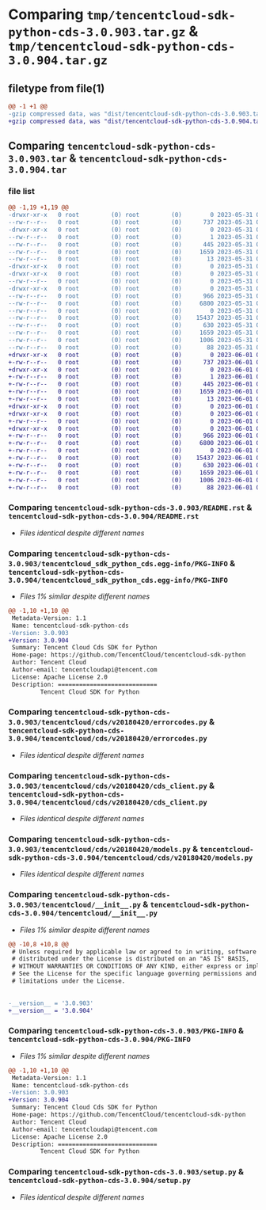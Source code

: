 # Comparing `tmp/tencentcloud-sdk-python-cds-3.0.903.tar.gz` & `tmp/tencentcloud-sdk-python-cds-3.0.904.tar.gz`

## filetype from file(1)

```diff
@@ -1 +1 @@
-gzip compressed data, was "dist/tencentcloud-sdk-python-cds-3.0.903.tar", last modified: Wed May 31 02:06:08 2023, max compression
+gzip compressed data, was "dist/tencentcloud-sdk-python-cds-3.0.904.tar", last modified: Thu Jun  1 02:28:57 2023, max compression
```

## Comparing `tencentcloud-sdk-python-cds-3.0.903.tar` & `tencentcloud-sdk-python-cds-3.0.904.tar`

### file list

```diff
@@ -1,19 +1,19 @@
-drwxr-xr-x   0 root         (0) root         (0)        0 2023-05-31 02:06:08.000000 tencentcloud-sdk-python-cds-3.0.903/
--rw-r--r--   0 root         (0) root         (0)      737 2023-05-31 02:06:08.000000 tencentcloud-sdk-python-cds-3.0.903/README.rst
-drwxr-xr-x   0 root         (0) root         (0)        0 2023-05-31 02:06:08.000000 tencentcloud-sdk-python-cds-3.0.903/tencentcloud_sdk_python_cds.egg-info/
--rw-r--r--   0 root         (0) root         (0)        1 2023-05-31 02:06:08.000000 tencentcloud-sdk-python-cds-3.0.903/tencentcloud_sdk_python_cds.egg-info/dependency_links.txt
--rw-r--r--   0 root         (0) root         (0)      445 2023-05-31 02:06:08.000000 tencentcloud-sdk-python-cds-3.0.903/tencentcloud_sdk_python_cds.egg-info/SOURCES.txt
--rw-r--r--   0 root         (0) root         (0)     1659 2023-05-31 02:06:08.000000 tencentcloud-sdk-python-cds-3.0.903/tencentcloud_sdk_python_cds.egg-info/PKG-INFO
--rw-r--r--   0 root         (0) root         (0)       13 2023-05-31 02:06:08.000000 tencentcloud-sdk-python-cds-3.0.903/tencentcloud_sdk_python_cds.egg-info/top_level.txt
-drwxr-xr-x   0 root         (0) root         (0)        0 2023-05-31 02:06:08.000000 tencentcloud-sdk-python-cds-3.0.903/tencentcloud/
-drwxr-xr-x   0 root         (0) root         (0)        0 2023-05-31 02:06:08.000000 tencentcloud-sdk-python-cds-3.0.903/tencentcloud/cds/
--rw-r--r--   0 root         (0) root         (0)        0 2023-05-31 02:06:08.000000 tencentcloud-sdk-python-cds-3.0.903/tencentcloud/cds/__init__.py
-drwxr-xr-x   0 root         (0) root         (0)        0 2023-05-31 02:06:08.000000 tencentcloud-sdk-python-cds-3.0.903/tencentcloud/cds/v20180420/
--rw-r--r--   0 root         (0) root         (0)      966 2023-05-31 02:06:08.000000 tencentcloud-sdk-python-cds-3.0.903/tencentcloud/cds/v20180420/errorcodes.py
--rw-r--r--   0 root         (0) root         (0)     6800 2023-05-31 02:06:08.000000 tencentcloud-sdk-python-cds-3.0.903/tencentcloud/cds/v20180420/cds_client.py
--rw-r--r--   0 root         (0) root         (0)        0 2023-05-31 02:06:08.000000 tencentcloud-sdk-python-cds-3.0.903/tencentcloud/cds/v20180420/__init__.py
--rw-r--r--   0 root         (0) root         (0)    15437 2023-05-31 02:06:08.000000 tencentcloud-sdk-python-cds-3.0.903/tencentcloud/cds/v20180420/models.py
--rw-r--r--   0 root         (0) root         (0)      630 2023-05-31 02:06:08.000000 tencentcloud-sdk-python-cds-3.0.903/tencentcloud/__init__.py
--rw-r--r--   0 root         (0) root         (0)     1659 2023-05-31 02:06:08.000000 tencentcloud-sdk-python-cds-3.0.903/PKG-INFO
--rw-r--r--   0 root         (0) root         (0)     1006 2023-05-31 02:06:08.000000 tencentcloud-sdk-python-cds-3.0.903/setup.py
--rw-r--r--   0 root         (0) root         (0)       88 2023-05-31 02:06:08.000000 tencentcloud-sdk-python-cds-3.0.903/setup.cfg
+drwxr-xr-x   0 root         (0) root         (0)        0 2023-06-01 02:28:57.000000 tencentcloud-sdk-python-cds-3.0.904/
+-rw-r--r--   0 root         (0) root         (0)      737 2023-06-01 02:28:57.000000 tencentcloud-sdk-python-cds-3.0.904/README.rst
+drwxr-xr-x   0 root         (0) root         (0)        0 2023-06-01 02:28:57.000000 tencentcloud-sdk-python-cds-3.0.904/tencentcloud_sdk_python_cds.egg-info/
+-rw-r--r--   0 root         (0) root         (0)        1 2023-06-01 02:28:57.000000 tencentcloud-sdk-python-cds-3.0.904/tencentcloud_sdk_python_cds.egg-info/dependency_links.txt
+-rw-r--r--   0 root         (0) root         (0)      445 2023-06-01 02:28:57.000000 tencentcloud-sdk-python-cds-3.0.904/tencentcloud_sdk_python_cds.egg-info/SOURCES.txt
+-rw-r--r--   0 root         (0) root         (0)     1659 2023-06-01 02:28:57.000000 tencentcloud-sdk-python-cds-3.0.904/tencentcloud_sdk_python_cds.egg-info/PKG-INFO
+-rw-r--r--   0 root         (0) root         (0)       13 2023-06-01 02:28:57.000000 tencentcloud-sdk-python-cds-3.0.904/tencentcloud_sdk_python_cds.egg-info/top_level.txt
+drwxr-xr-x   0 root         (0) root         (0)        0 2023-06-01 02:28:57.000000 tencentcloud-sdk-python-cds-3.0.904/tencentcloud/
+drwxr-xr-x   0 root         (0) root         (0)        0 2023-06-01 02:28:57.000000 tencentcloud-sdk-python-cds-3.0.904/tencentcloud/cds/
+-rw-r--r--   0 root         (0) root         (0)        0 2023-06-01 02:28:57.000000 tencentcloud-sdk-python-cds-3.0.904/tencentcloud/cds/__init__.py
+drwxr-xr-x   0 root         (0) root         (0)        0 2023-06-01 02:28:57.000000 tencentcloud-sdk-python-cds-3.0.904/tencentcloud/cds/v20180420/
+-rw-r--r--   0 root         (0) root         (0)      966 2023-06-01 02:28:57.000000 tencentcloud-sdk-python-cds-3.0.904/tencentcloud/cds/v20180420/errorcodes.py
+-rw-r--r--   0 root         (0) root         (0)     6800 2023-06-01 02:28:57.000000 tencentcloud-sdk-python-cds-3.0.904/tencentcloud/cds/v20180420/cds_client.py
+-rw-r--r--   0 root         (0) root         (0)        0 2023-06-01 02:28:57.000000 tencentcloud-sdk-python-cds-3.0.904/tencentcloud/cds/v20180420/__init__.py
+-rw-r--r--   0 root         (0) root         (0)    15437 2023-06-01 02:28:57.000000 tencentcloud-sdk-python-cds-3.0.904/tencentcloud/cds/v20180420/models.py
+-rw-r--r--   0 root         (0) root         (0)      630 2023-06-01 02:28:57.000000 tencentcloud-sdk-python-cds-3.0.904/tencentcloud/__init__.py
+-rw-r--r--   0 root         (0) root         (0)     1659 2023-06-01 02:28:57.000000 tencentcloud-sdk-python-cds-3.0.904/PKG-INFO
+-rw-r--r--   0 root         (0) root         (0)     1006 2023-06-01 02:28:57.000000 tencentcloud-sdk-python-cds-3.0.904/setup.py
+-rw-r--r--   0 root         (0) root         (0)       88 2023-06-01 02:28:57.000000 tencentcloud-sdk-python-cds-3.0.904/setup.cfg
```

### Comparing `tencentcloud-sdk-python-cds-3.0.903/README.rst` & `tencentcloud-sdk-python-cds-3.0.904/README.rst`

 * *Files identical despite different names*

### Comparing `tencentcloud-sdk-python-cds-3.0.903/tencentcloud_sdk_python_cds.egg-info/PKG-INFO` & `tencentcloud-sdk-python-cds-3.0.904/tencentcloud_sdk_python_cds.egg-info/PKG-INFO`

 * *Files 1% similar despite different names*

```diff
@@ -1,10 +1,10 @@
 Metadata-Version: 1.1
 Name: tencentcloud-sdk-python-cds
-Version: 3.0.903
+Version: 3.0.904
 Summary: Tencent Cloud Cds SDK for Python
 Home-page: https://github.com/TencentCloud/tencentcloud-sdk-python
 Author: Tencent Cloud
 Author-email: tencentcloudapi@tencent.com
 License: Apache License 2.0
 Description: ============================
         Tencent Cloud SDK for Python
```

### Comparing `tencentcloud-sdk-python-cds-3.0.903/tencentcloud/cds/v20180420/errorcodes.py` & `tencentcloud-sdk-python-cds-3.0.904/tencentcloud/cds/v20180420/errorcodes.py`

 * *Files identical despite different names*

### Comparing `tencentcloud-sdk-python-cds-3.0.903/tencentcloud/cds/v20180420/cds_client.py` & `tencentcloud-sdk-python-cds-3.0.904/tencentcloud/cds/v20180420/cds_client.py`

 * *Files identical despite different names*

### Comparing `tencentcloud-sdk-python-cds-3.0.903/tencentcloud/cds/v20180420/models.py` & `tencentcloud-sdk-python-cds-3.0.904/tencentcloud/cds/v20180420/models.py`

 * *Files identical despite different names*

### Comparing `tencentcloud-sdk-python-cds-3.0.903/tencentcloud/__init__.py` & `tencentcloud-sdk-python-cds-3.0.904/tencentcloud/__init__.py`

 * *Files 1% similar despite different names*

```diff
@@ -10,8 +10,8 @@
 # Unless required by applicable law or agreed to in writing, software
 # distributed under the License is distributed on an "AS IS" BASIS,
 # WITHOUT WARRANTIES OR CONDITIONS OF ANY KIND, either express or implied.
 # See the License for the specific language governing permissions and
 # limitations under the License.
 
 
-__version__ = '3.0.903'
+__version__ = '3.0.904'
```

### Comparing `tencentcloud-sdk-python-cds-3.0.903/PKG-INFO` & `tencentcloud-sdk-python-cds-3.0.904/PKG-INFO`

 * *Files 1% similar despite different names*

```diff
@@ -1,10 +1,10 @@
 Metadata-Version: 1.1
 Name: tencentcloud-sdk-python-cds
-Version: 3.0.903
+Version: 3.0.904
 Summary: Tencent Cloud Cds SDK for Python
 Home-page: https://github.com/TencentCloud/tencentcloud-sdk-python
 Author: Tencent Cloud
 Author-email: tencentcloudapi@tencent.com
 License: Apache License 2.0
 Description: ============================
         Tencent Cloud SDK for Python
```

### Comparing `tencentcloud-sdk-python-cds-3.0.903/setup.py` & `tencentcloud-sdk-python-cds-3.0.904/setup.py`

 * *Files identical despite different names*

